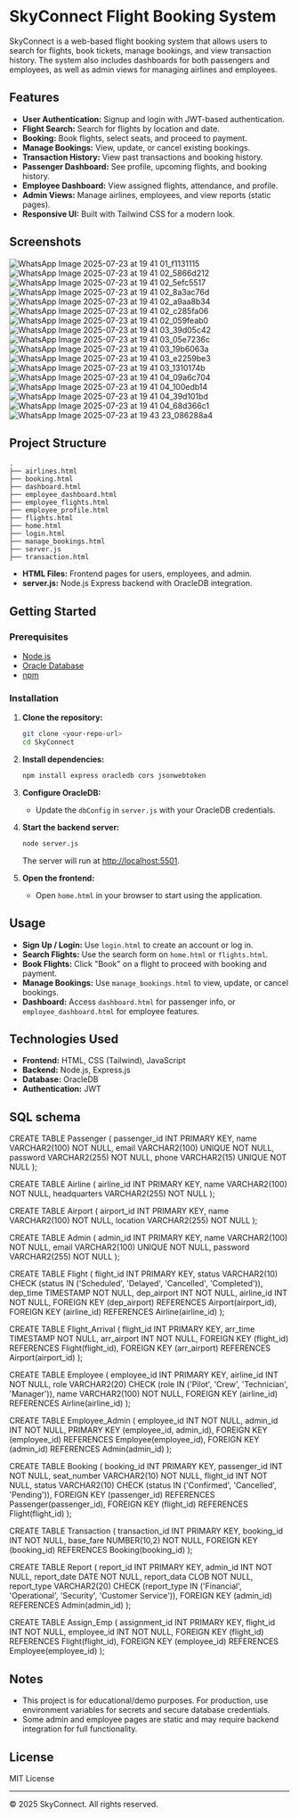 # SkyConnect Flight Booking System

SkyConnect is a web-based flight booking system that allows users to search for flights, book tickets, manage bookings, and view transaction history. The system also includes dashboards for both passengers and employees, as well as admin views for managing airlines and employees.

## Features

- **User Authentication:** Signup and login with JWT-based authentication.
- **Flight Search:** Search for flights by location and date.
- **Booking:** Book flights, select seats, and proceed to payment.
- **Manage Bookings:** View, update, or cancel existing bookings.
- **Transaction History:** View past transactions and booking history.
- **Passenger Dashboard:** See profile, upcoming flights, and booking history.
- **Employee Dashboard:** View assigned flights, attendance, and profile.
- **Admin Views:** Manage airlines, employees, and view reports (static pages).
- **Responsive UI:** Built with Tailwind CSS for a modern look.

## Screenshots
![WhatsApp Image 2025-07-23 at 19 41 01_f1131115](https://github.com/user-attachments/assets/a38dc279-1fe5-4962-9648-156eba8ae9bf)
![WhatsApp Image 2025-07-23 at 19 41 02_5866d212](https://github.com/user-attachments/assets/0a1b5ea8-52ee-4bc1-92ae-253d1fe30509)
![WhatsApp Image 2025-07-23 at 19 41 02_5efc5517](https://github.com/user-attachments/assets/0962ec2a-c6d8-4e61-b060-19c827f0822b)
![WhatsApp Image 2025-07-23 at 19 41 02_8a3ac76d](https://github.com/user-attachments/assets/e0a00092-c946-4729-b886-265a519f7c3f)
![WhatsApp Image 2025-07-23 at 19 41 02_a9aa8b34](https://github.com/user-attachments/assets/fa7a73ba-31f6-4fe7-ba23-160c7eef9d1a)
![WhatsApp Image 2025-07-23 at 19 41 02_c285fa06](https://github.com/user-attachments/assets/b4ddaa33-710e-42f4-9072-7bf0e704e221)
![WhatsApp Image 2025-07-23 at 19 41 02_059feab0](https://github.com/user-attachments/assets/0dc05741-d4fa-4fbb-abad-40789cfcda19)
![WhatsApp Image 2025-07-23 at 19 41 03_39d05c42](https://github.com/user-attachments/assets/197351c9-a77b-46e0-ac02-f5b53112346e)
![WhatsApp Image 2025-07-23 at 19 41 03_05e7236c](https://github.com/user-attachments/assets/b9981017-3885-41fd-989f-850a598cfb81)
![WhatsApp Image 2025-07-23 at 19 41 03_19b6063a](https://github.com/user-attachments/assets/41d9a105-94ad-4d08-af8c-bcc3a8bfcc53)
![WhatsApp Image 2025-07-23 at 19 41 03_e2259be3](https://github.com/user-attachments/assets/dfcb83b7-5049-4ba1-8d1b-491c030f75ec)
![WhatsApp Image 2025-07-23 at 19 41 03_1310174b](https://github.com/user-attachments/assets/d08fb108-7cd7-4422-a0ab-69e6725a168c)
![WhatsApp Image 2025-07-23 at 19 41 04_09a6c704](https://github.com/user-attachments/assets/a889e525-8138-4948-88be-95f5a5aab69b)
![WhatsApp Image 2025-07-23 at 19 41 04_100edb14](https://github.com/user-attachments/assets/0ce7e57a-431c-4084-8948-7cf7f72b804f)
![WhatsApp Image 2025-07-23 at 19 41 04_39d101bd](https://github.com/user-attachments/assets/07944b88-eb26-40bf-b65c-bcb95ebd5493)
![WhatsApp Image 2025-07-23 at 19 41 04_68d366c1](https://github.com/user-attachments/assets/8a09f9bf-ea14-417e-b77f-39eb3fb3dd7c)
![WhatsApp Image 2025-07-23 at 19 43 23_086288a4](https://github.com/user-attachments/assets/610d23b4-1a09-4ddb-86b6-b0e0d0c71c06)

## Project Structure

```
.
├── airlines.html
├── booking.html
├── dashboard.html
├── employee_dashboard.html
├── employee_flights.html
├── employee_profile.html
├── flights.html
├── home.html
├── login.html
├── manage_bookings.html
├── server.js
├── transaction.html
```

- **HTML Files:** Frontend pages for users, employees, and admin.
- **server.js:** Node.js Express backend with OracleDB integration.

## Getting Started

### Prerequisites

- [Node.js](https://nodejs.org/)
- [Oracle Database](https://www.oracle.com/database/)
- [npm](https://www.npmjs.com/)

### Installation

1. **Clone the repository:**
   ```sh
   git clone <your-repo-url>
   cd SkyConnect
   ```

2. **Install dependencies:**
   ```sh
   npm install express oracledb cors jsonwebtoken
   ```

3. **Configure OracleDB:**
   - Update the `dbConfig` in `server.js` with your OracleDB credentials.

4. **Start the backend server:**
   ```sh
   node server.js
   ```
   The server will run at [http://localhost:5501](http://localhost:5501).

5. **Open the frontend:**
   - Open `home.html` in your browser to start using the application.

## Usage

- **Sign Up / Login:** Use `login.html` to create an account or log in.
- **Search Flights:** Use the search form on `home.html` or `flights.html`.
- **Book Flights:** Click "Book" on a flight to proceed with booking and payment.
- **Manage Bookings:** Use `manage_bookings.html` to view, update, or cancel bookings.
- **Dashboard:** Access `dashboard.html` for passenger info, or `employee_dashboard.html` for employee features.

## Technologies Used

- **Frontend:** HTML, CSS (Tailwind), JavaScript
- **Backend:** Node.js, Express.js
- **Database:** OracleDB
- **Authentication:** JWT

## SQL schema
CREATE TABLE Passenger (
    passenger_id INT PRIMARY KEY,
    name VARCHAR2(100) NOT NULL,
    email VARCHAR2(100) UNIQUE NOT NULL,
    password VARCHAR2(255) NOT NULL,
    phone VARCHAR2(15) UNIQUE NOT NULL
);

CREATE TABLE Airline (
    airline_id INT PRIMARY KEY,
    name VARCHAR2(100) NOT NULL,
    headquarters VARCHAR2(255) NOT NULL
);

CREATE TABLE Airport (
    airport_id INT PRIMARY KEY,
    name VARCHAR2(100) NOT NULL,
    location VARCHAR2(255) NOT NULL
);

CREATE TABLE Admin (
    admin_id INT PRIMARY KEY,
    name VARCHAR2(100) NOT NULL,
    email VARCHAR2(100) UNIQUE NOT NULL,
    password VARCHAR2(255) NOT NULL
);

CREATE TABLE Flight (
    flight_id INT PRIMARY KEY,
    status VARCHAR2(10) CHECK (status IN ('Scheduled', 'Delayed', 'Cancelled', 'Completed')),
    dep_time TIMESTAMP NOT NULL,
    dep_airport INT NOT NULL,
    airline_id INT NOT NULL,
    FOREIGN KEY (dep_airport) REFERENCES Airport(airport_id),
    FOREIGN KEY (airline_id) REFERENCES Airline(airline_id)
);

CREATE TABLE Flight_Arrival (
    flight_id INT PRIMARY KEY,
    arr_time TIMESTAMP NOT NULL,
    arr_airport INT NOT NULL,
    FOREIGN KEY (flight_id) REFERENCES Flight(flight_id),
    FOREIGN KEY (arr_airport) REFERENCES Airport(airport_id)
);

CREATE TABLE Employee (
    employee_id INT PRIMARY KEY,
    airline_id INT NOT NULL,
    role VARCHAR2(20) CHECK (role IN ('Pilot', 'Crew', 'Technician', 'Manager')),
    name VARCHAR2(100) NOT NULL,
    FOREIGN KEY (airline_id) REFERENCES Airline(airline_id)
);

CREATE TABLE Employee_Admin (
    employee_id INT NOT NULL,
    admin_id INT NOT NULL,
    PRIMARY KEY (employee_id, admin_id),
    FOREIGN KEY (employee_id) REFERENCES Employee(employee_id),
    FOREIGN KEY (admin_id) REFERENCES Admin(admin_id)
);

CREATE TABLE Booking (
    booking_id INT PRIMARY KEY,
    passenger_id INT NOT NULL,
    seat_number VARCHAR2(10) NOT NULL,
    flight_id INT NOT NULL,
    status VARCHAR2(10) CHECK (status IN ('Confirmed', 'Cancelled', 'Pending')),
    FOREIGN KEY (passenger_id) REFERENCES Passenger(passenger_id),
    FOREIGN KEY (flight_id) REFERENCES Flight(flight_id)
);

CREATE TABLE Transaction (
    transaction_id INT PRIMARY KEY,
    booking_id INT NOT NULL,
    base_fare NUMBER(10,2) NOT NULL,
    FOREIGN KEY (booking_id) REFERENCES Booking(booking_id)
);

CREATE TABLE Report (
    report_id INT PRIMARY KEY,
    admin_id INT NOT NULL,
    report_date DATE NOT NULL,
    report_data CLOB NOT NULL,
    report_type VARCHAR2(20) CHECK (report_type IN ('Financial', 'Operational', 'Security', 'Customer Service')),
    FOREIGN KEY (admin_id) REFERENCES Admin(admin_id)
);

CREATE TABLE Assign_Emp (
    assignment_id INT PRIMARY KEY,
    flight_id INT NOT NULL,
    employee_id INT NOT NULL,
    FOREIGN KEY (flight_id) REFERENCES Flight(flight_id),
    FOREIGN KEY (employee_id) REFERENCES Employee(employee_id)
);

## Notes

- This project is for educational/demo purposes. For production, use environment variables for secrets and secure database credentials.
- Some admin and employee pages are static and may require backend integration for full functionality.

## License

MIT License

---

&copy; 2025 SkyConnect. All rights reserved.
